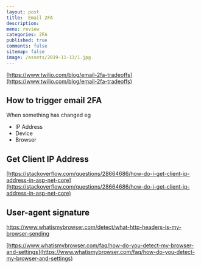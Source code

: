 ```yaml
---
layout: post
title:  Email 2FA
description: 
menu: review
categories: 2FA 
published: true 
comments: false     
sitemap: false
image: /assets/2019-11-13/1.jpg
---
```


<!-- [![alt text](/assets/2020-10-12/db.jpg "Db from Caspar Camille Rubin on Unsplash")](https://unsplash.com/@casparrubin) -->


[https://www.twilio.com/blog/email-2fa-tradeoffs](https://www.twilio.com/blog/email-2fa-tradeoffs)


## How to trigger email 2FA

When something has changed eg

- IP Address
- Device
- Browser

## Get Client IP Address

[https://stackoverflow.com/questions/28664686/how-do-i-get-client-ip-address-in-asp-net-core](https://stackoverflow.com/questions/28664686/how-do-i-get-client-ip-address-in-asp-net-core)

## User-agent signature

https://www.whatismybrowser.com/detect/what-http-headers-is-my-browser-sending

[https://www.whatismybrowser.com/faq/how-do-you-detect-my-browser-and-settings](https://www.whatismybrowser.com/faq/how-do-you-detect-my-browser-and-settings)